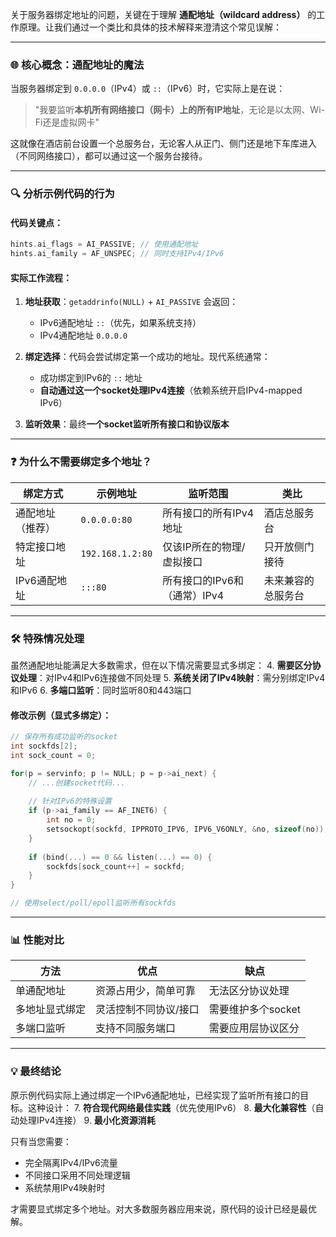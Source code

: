 

关于服务器绑定地址的问题，关键在于理解 **通配地址（wildcard address）** 的工作原理。让我们通过一个类比和具体的技术解释来澄清这个常见误解：

---

### 🌐 核心概念：通配地址的魔法
当服务器绑定到 `0.0.0.0`（IPv4）或 `::`（IPv6）时，它实际上是在说：
> "我要监听**本机所有网络接口（网卡）上的所有IP地址**，无论是以太网、Wi-Fi还是虚拟网卡"

这就像在酒店前台设置一个总服务台，无论客人从正门、侧门还是地下车库进入（不同网络接口），都可以通过这一个服务台接待。

---

### 🔍 分析示例代码的行为
#### 代码关键点：
```c
hints.ai_flags = AI_PASSIVE; // 使用通配地址
hints.ai_family = AF_UNSPEC; // 同时支持IPv4/IPv6
```

#### 实际工作流程：
1. **地址获取**：`getaddrinfo(NULL)` + `AI_PASSIVE` 会返回：
   - IPv6通配地址 `::`（优先，如果系统支持）
   - IPv4通配地址 `0.0.0.0`

2. **绑定选择**：代码会尝试绑定第一个成功的地址。现代系统通常：
   - 成功绑定到IPv6的 `::` 地址
   - **自动通过这一个socket处理IPv4连接**（依赖系统开启IPv4-mapped IPv6）

3. **监听效果**：最终**一个socket监听所有接口和协议版本**

---

### ❓ 为什么不需要绑定多个地址？
| 绑定方式              | 示例地址       | 监听范围                     | 类比                 |
|-----------------------|----------------|----------------------------|----------------------|
| 通配地址（推荐）      | `0.0.0.0:80`   | 所有接口的所有IPv4地址       | 酒店总服务台         |
| 特定接口地址          | `192.168.1.2:80` | 仅该IP所在的物理/虚拟接口    | 只开放侧门接待       |
| IPv6通配地址          | `:::80`        | 所有接口的IPv6和（通常）IPv4 | 未来兼容的总服务台   |

---

### 🛠 特殊情况处理
虽然通配地址能满足大多数需求，但在以下情况需要显式多绑定：
4. **需要区分协议处理**：对IPv4和IPv6连接做不同处理
5. **系统关闭了IPv4映射**：需分别绑定IPv4和IPv6
6. **多端口监听**：同时监听80和443端口

#### 修改示例（显式多绑定）：
```c
// 保存所有成功监听的socket
int sockfds[2];
int sock_count = 0;

for(p = servinfo; p != NULL; p = p->ai_next) {
    // ...创建socket代码...
    
    // 针对IPv6的特殊设置
    if (p->ai_family == AF_INET6) {
        int no = 0;
        setsockopt(sockfd, IPPROTO_IPV6, IPV6_V6ONLY, &no, sizeof(no));
    }
    
    if (bind(...) == 0 && listen(...) == 0) {
        sockfds[sock_count++] = sockfd;
    }
}

// 使用select/poll/epoll监听所有sockfds
```

---

### 📊 性能对比
| 方法               | 优点                      | 缺点                     |
|--------------------|--------------------------|--------------------------|
| 单通配地址         | 资源占用少，简单可靠       | 无法区分协议处理         |
| 多地址显式绑定     | 灵活控制不同协议/接口      | 需要维护多个socket       |
| 多端口监听         | 支持不同服务端口           | 需要应用层协议区分       |

---

### 💡 最终结论
原示例代码实际上通过绑定一个IPv6通配地址，已经实现了监听所有接口的目标。这种设计：
7. **符合现代网络最佳实践**（优先使用IPv6）
8. **最大化兼容性**（自动处理IPv4连接）
9. **最小化资源消耗**

只有当您需要：
- 完全隔离IPv4/IPv6流量
- 不同接口采用不同处理逻辑
- 系统禁用IPv4映射时

才需要显式绑定多个地址。对大多数服务器应用来说，原代码的设计已经是最优解。